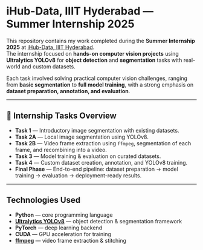 # iHub-Data, IIIT Hyderabad — Summer Internship 2025

This repository contains my work completed during the **Summer Internship 2025** at [iHub-Data, IIIT Hyderabad](https://ihub-data.iiit.ac.in/).  
The internship focused on **hands-on computer vision projects** using **Ultralytics YOLOv8** for **object detection** and **segmentation** tasks with real-world and custom datasets.

Each task involved solving practical computer vision challenges, ranging from **basic segmentation** to **full model training**, with a strong emphasis on **dataset preparation, annotation, and evaluation**.

---

## 📌 Internship Tasks Overview

- **Task 1** — Introductory image segmentation with existing datasets.
- **Task 2A** — Local image segmentation using YOLOv8.
- **Task 2B** — Video frame extraction using `ffmpeg`, segmentation of each frame, and recombining into a video.
- **Task 3** — Model training & evaluation on curated datasets.
- **Task 4** — Custom dataset creation, annotation, and YOLOv8 training.
- **Final Phase** — End-to-end pipeline: dataset preparation → model training → evaluation → deployment-ready results.

---

##  Technologies Used

- **Python** — core programming language
- **[Ultralytics YOLOv8](https://github.com/ultralytics/ultralytics)** — object detection & segmentation framework
- **PyTorch** — deep learning backend
- **CUDA** — GPU acceleration for training
- **[ffmpeg](https://ffmpeg.org/)** — video frame extraction & stitching





